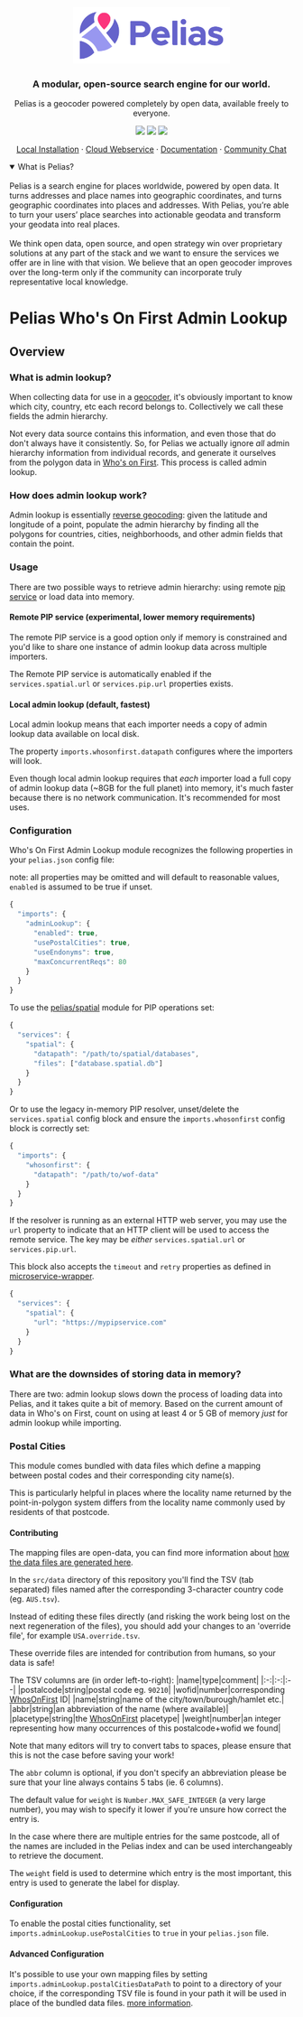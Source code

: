 <p align="center">
  <img height="100" src="https://raw.githubusercontent.com/pelias/design/master/logo/pelias_github/Github_markdown_hero.png">
</p>
<h3 align="center">A modular, open-source search engine for our world.</h3>
<p align="center">Pelias is a geocoder powered completely by open data, available freely to everyone.</p>
<p align="center">
<a href="https://github.com/pelias/wof-admin-lookup/actions"><img src="https://github.com/pelias/wof-admin-lookup/workflows/Continuous%20Integration/badge.svg" /></a>
<a href="https://en.wikipedia.org/wiki/MIT_License"><img src="https://img.shields.io/github/license/pelias/wof-admin-lookup?style=flat&color=orange" /></a>
<a href="https://gitter.im/pelias/pelias"><img src="https://img.shields.io/gitter/room/pelias/pelias?style=flat&color=yellow" /></a>
</p>
<p align="center">
	<a href="https://github.com/pelias/docker">Local Installation</a> ·
        <a href="https://geocode.earth">Cloud Webservice</a> ·
	<a href="https://github.com/pelias/documentation">Documentation</a> ·
	<a href="https://gitter.im/pelias/pelias">Community Chat</a>
</p>
<details open>
<summary>What is Pelias?</summary>
<br />
Pelias is a search engine for places worldwide, powered by open data. It turns addresses and place names into geographic coordinates, and turns geographic coordinates into places and addresses. With Pelias, you’re able to turn your users’ place searches into actionable geodata and transform your geodata into real places.
<br /><br />
We think open data, open source, and open strategy win over proprietary solutions at any part of the stack and we want to ensure the services we offer are in line with that vision. We believe that an open geocoder improves over the long-term only if the community can incorporate truly representative local knowledge.
</details>

# Pelias Who's On First Admin Lookup

## Overview

### What is admin lookup?

When collecting data for use in a [geocoder](https://en.wikipedia.org/wiki/Geocoding),
it's obviously important to know which city, country, etc each record belongs
to. Collectively we call these fields the admin hierarchy.

Not every data source contains this information, and even those that do don't
always have it consistently. So, for Pelias we actually ignore _all_ admin
hierarchy information from individual records, and generate it ourselves from
the polygon data in [Who's on First](http://whosonfirst.mapzen.com/). This
process is called admin lookup.

### How does admin lookup work?

Admin lookup is essentially [reverse geocoding](https://en.wikipedia.org/wiki/Reverse_geocoding):
given the latitude and longitude of a point, populate the admin hierarchy by
finding all the polygons for countries, cities, neighborhoods, and other admin
fields that contain the point.

### Usage

There are two possible ways to retrieve admin hierarchy: using remote
[pip service](https://github.com/pelias/pip-service) or load data into memory.

#### Remote PIP service (experimental, lower memory requirements)

The remote PIP service is a good option only if memory is constrained and you'd
like to share one instance of admin lookup data across multiple importers.

The Remote PIP service is automatically enabled if the `services.spatial.url` or `services.pip.url` properties exists.

#### Local admin lookup (default, fastest)

Local admin lookup means that each importer needs a copy of admin lookup data available on local
disk.

The property `imports.whosonfirst.datapath` configures where the importers will look.

Even though local admin lookup requires that _each_ importer load a full copy of admin lookup data
(~8GB for the full planet) into memory, it's much faster because there is no network communication.
It's recommended for most uses.

### Configuration

Who's On First Admin Lookup module recognizes the following properties in your `pelias.json` config file:

note: all properties may be omitted and will default to reasonable values, `enabled` is assumed to be true if unset.

```js
{
  "imports": {
    "adminLookup": {
      "enabled": true,
      "usePostalCities": true,
      "useEndonyms": true,
      "maxConcurrentReqs": 80
    }
  }
}
```

To use the [pelias/spatial](https://github.com/pelias/spatial) module for PIP operations set:

```js
{
  "services": {
    "spatial": {
      "datapath": "/path/to/spatial/databases",
      "files": ["database.spatial.db"]
    }
  }
}
```

Or to use the legacy in-memory PIP resolver, unset/delete the `services.spatial` config block and ensure the `imports.whosonfirst` config block is correctly set:

```js
{
  "imports": {
    "whosonfirst": {
      "datapath": "/path/to/wof-data"
    }
  }
}
```

If the resolver is running as an external HTTP web server, you may use the `url` property to indicate that an HTTP client will be used to access the remote service. The key may be *either* `services.spatial.url` or `services.pip.url`.

This block also accepts the `timeout` and `retry` properties as defined in [microservice-wrapper](https://github.com/pelias/microservice-wrapper/blob/master/ServiceConfiguration.js).

```js
{
  "services": {
    "spatial": {
      "url": "https://mypipservice.com"
    }
  }
}
```

### What are the downsides of storing data in memory?

There are two: admin lookup slows down the process of loading data into Pelias,
and it takes quite a bit of memory. Based on the current amount of data in Who's
on First, count on using at least 4 or 5 GB of memory _just_ for admin lookup
while importing.

### Postal Cities

This module comes bundled with data files which define a mapping between postal codes and their corresponding city name(s).

This is particularly helpful in places where the locality name returned by the point-in-polygon system differs from the locality name commonly used by residents of that postcode.

#### Contributing

The mapping files are open-data, you can find more information about [how the data files are generated here](https://github.com/pelias/lastline).

In the `src/data` directory of this repository you'll find the TSV (tab separated) files named after the corresponding 3-character country code (eg. `AUS.tsv`).

Instead of editing these files directly (and risking the work being lost on the next regeneration of the files), you should add your changes to an 'override file', for example `USA.override.tsv`.

These override files are intended for contribution from humans, so your data is safe!

The TSV columns are (in order left-to-right):
|name|type|comment|
|:-:|:-:|:--|
|postalcode|string|postal code eg. `90210`|
|wofid|number|corresponding [WhosOnFirst](https://whosonfirst.org) ID|
|name|string|name of the city/town/burough/hamlet etc.|
|abbr|string|an abbreviation of the name (where available)|
|placetype|string|the [WhosOnFirst](https://github.com/whosonfirst/whosonfirst-placetypes) placetype|
|weight|number|an integer representing how many occurrences of this postalcode+wofid we found|

Note that many editors will try to convert tabs to spaces, please ensure that this is not the case before saving your work!

The `abbr` column is optional, if you don't specify an abbreviation please be sure that your line always contains 5 tabs (ie. 6 columns).

The default value for `weight` is `Number.MAX_SAFE_INTEGER` (a very large number), you may wish to specify it lower if you're unsure how correct the entry is.

In the case where there are multiple entries for the same postcode, all of the names are included in the Pelias index and can be used interchangeably to retrieve the document.

The `weight` field is used to determine which entry is the most important, this entry is used to generate the label for display.

#### Configuration

To enable the postal cities functionality, set `imports.adminLookup.usePostalCities` to `true` in your `pelias.json` file.

#### Advanced Configuration

It's possible to use your own mapping files by setting `imports.adminLookup.postalCitiesDataPath` to point to a directory of your choice, if the corresponding TSV file is found in your path it will be used in place of the bundled data files. [more information](https://github.com/pelias/wof-admin-lookup/pull/296).
